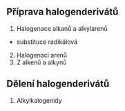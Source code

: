 ## Příprava halogenderivátů
1. Halogenace alkanů a alkylarenů
  - substituce radikálová
2. Halogenaci arenů
3. Z alkenů a alkynů
## Dělení halogenderivátů
1. Alkylkalogenidy

